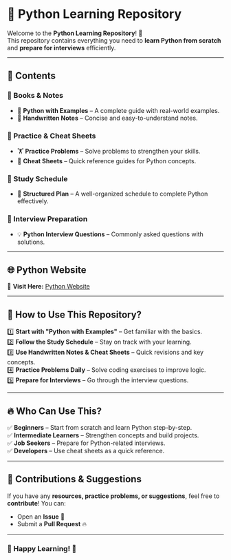 # 📌 Python Learning Repository  

Welcome to the **Python Learning Repository**! 🚀  
This repository contains everything you need to **learn Python from scratch** and **prepare for interviews** efficiently.  

---

## 📖 Contents  

### 📂 Books & Notes  
- 📘 **Python with Examples** – A complete guide with real-world examples.  
- 📝 **Handwritten Notes** – Concise and easy-to-understand notes.  

### 📂 Practice & Cheat Sheets  
- 🏋 **Practice Problems** – Solve problems to strengthen your skills.  
- 📜 **Cheat Sheets** – Quick reference guides for Python concepts.  

### 📂 Study Schedule  
- 📅 **Structured Plan** – A well-organized schedule to complete Python effectively.  

### 📂 Interview Preparation  
- 💡 **Python Interview Questions** – Commonly asked questions with solutions.  

---

## 🌐 Python Website  
🔗 **Visit Here:** [Python Website](https://www.notion.so/PYTHON-18a83126e533800ba3c7d565a5a0ae6c?pvs=4)  

---

## 🚀 How to Use This Repository?  
1️⃣ **Start with "Python with Examples"** – Get familiar with the basics.  
2️⃣ **Follow the Study Schedule** – Stay on track with your learning.  
3️⃣ **Use Handwritten Notes & Cheat Sheets** – Quick revisions and key concepts.  
4️⃣ **Practice Problems Daily** – Solve coding exercises to improve logic.  
5️⃣ **Prepare for Interviews** – Go through the interview questions.  

---

## 🔥 Who Can Use This?  
✅ **Beginners** – Start from scratch and learn Python step-by-step.  
✅ **Intermediate Learners** – Strengthen concepts and build projects.  
✅ **Job Seekers** – Prepare for Python-related interviews.  
✅ **Developers** – Use cheat sheets as a quick reference.  

---

## 🤝 Contributions & Suggestions  
If you have any **resources, practice problems, or suggestions**, feel free to **contribute**! You can:  
- Open an **Issue** 📌  
- Submit a **Pull Request** 🔥  

---

### 🎯 Happy Learning! 🐍  
